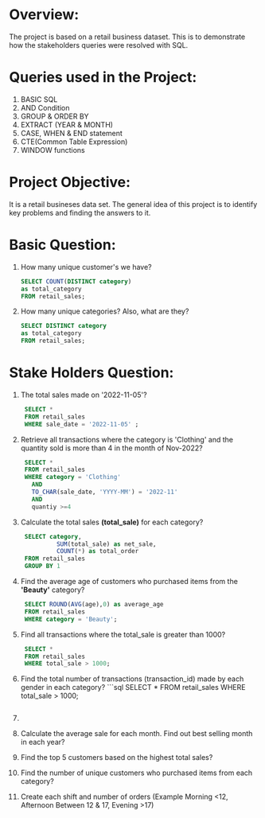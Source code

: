 # Overview:
The project is based on a retail business dataset. 
This is to demonstrate how the stakeholders queries were resolved with SQL. 

# Queries used in the Project:
  1) BASIC SQL
  2) AND Condition
  3) GROUP & ORDER BY
  4) EXTRACT (YEAR & MONTH)
  5) CASE, WHEN & END statement
  6) CTE(Common Table Expression)
  7) WINDOW functions

# Project Objective:
It is a retail busineses data set. The general idea of this project is to identify key problems and finding the answers to it.

# Basic Question:
  1. How many unique customer's we have?
      ```sql
      SELECT COUNT(DISTINCT category)
      as total_category
      FROM retail_sales;
      ```
       
  2. How many unique categories? Also, what are they?
      ``` sql
      SELECT DISTINCT category
      as total_category
      FROM retail_sales;
      ``` 
# Stake Holders Question:
  1. The total sales made on '2022-11-05'?
     ```sql
      SELECT *
      FROM retail_sales
      WHERE sale_date = '2022-11-05' ;
     ```
  2. Retrieve all transactions where the category is 'Clothing' and the quantity sold is more than 4 in the month of Nov-2022?  
     ```sql
      SELECT *	
      FROM retail_sales
      WHERE category = 'Clothing'
      	AND 
      	TO_CHAR(sale_date, 'YYYY-MM') = '2022-11'
      	AND 
      	quantiy >=4
     ```

  3. Calculate the total sales **(total_sale)** for each category?
     ```sql
      SELECT category,
	           SUM(total_sale) as net_sale,
	           COUNT(*) as total_order
      FROM retail_sales
      GROUP BY 1
     ```
  4. Find the average age of customers who purchased items from the **'Beauty'** category?
     ```sql
      SELECT ROUND(AVG(age),0) as average_age
      FROM retail_sales
      WHERE category = 'Beauty';
     ```
  5. Find all transactions where the total_sale is greater than 1000?
     ```sql
      SELECT *
      FROM retail_sales
      WHERE total_sale > 1000;
     ```
  8. Find the total number of transactions (transaction_id) made by each gender in each category?
	```sql
      SELECT *
      FROM retail_sales
      WHERE total_sale > 1000;
     ```
  9. 
  10. Calculate the average sale for each month. Find out best selling month in each year?
  11. Find the top 5 customers based on the highest total sales?
  12. Find the number of unique customers who purchased items from each category?
  13.   Create each shift and number of orders (Example Morning <12, Afternoon Between 12 & 17, Evening >17)
